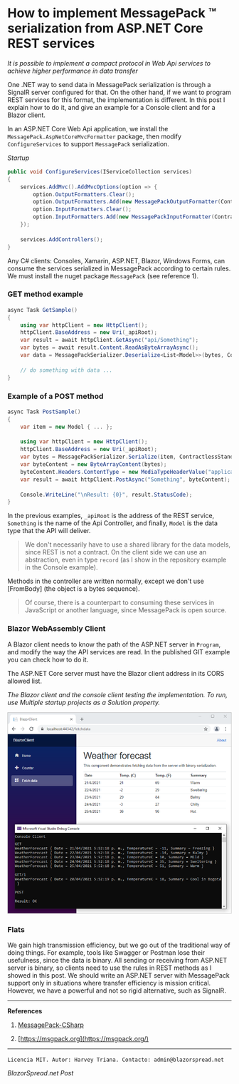 ﻿# How to implement MessagePack ™ serialization from ASP.NET Core REST services

*It is possible to implement a compact protocol in Web Api services to achieve higher performance in data transfer*

One .NET way to send data in MessagePack serialization is through a SignalR server configured for that. On the other hand, if we want to program REST services for this format, the implementation is different. In this post I explain how to do it, and give an example for a Console client and for a Blazor client.

In an ASP.NET Core Web Api application, we install the `MessagePack.AspNetCoreMvcFormatter` package, then modify `ConfigureServices` to support `MessagePack` serialization.

*Startup*

```csharp
public void ConfigureServices(IServiceCollection services)
{
    services.AddMvc().AddMvcOptions(option => {
        option.OutputFormatters.Clear();
        option.OutputFormatters.Add(new MessagePackOutputFormatter(ContractlessStandardResolver.Options));
        option.InputFormatters.Clear();
        option.InputFormatters.Add(new MessagePackInputFormatter(ContractlessStandardResolver.Options));
    });

    services.AddControllers();
}
```

Any C# clients: Consoles, Xamarin, ASP.NET, Blazor, Windows Forms, can consume the services serialized in MessagePack according to certain rules. We must install the nuget package `MessagePack` (see reference 1).

### GET method example

```csharp
async Task GetSample()
{
    using var httpClient = new HttpClient();
    httpClient.BaseAddress = new Uri(_apiRoot);
    var result = await httpClient.GetAsync("api/Something");
    var bytes = await result.Content.ReadAsByteArrayAsync();
    var data = MessagePackSerializer.Deserialize<List<Model>>(bytes, ContractlessStandardResolver.Options);

    // do something with data ...
}
```

### Example of a POST method

```csharp
async Task PostSample()
{
    var item = new Model { ... };

    using var httpClient = new HttpClient();
    httpClient.BaseAddress = new Uri(_apiRoot);
    var bytes = MessagePackSerializer.Serialize(item, ContractlessStandardResolver.Options);
    var byteContent = new ByteArrayContent(bytes);
    byteContent.Headers.ContentType = new MediaTypeHeaderValue("application/x-msgpack");
    var result = await httpClient.PostAsync("Something", byteContent);

    Console.WriteLine("\nResult: {0}", result.StatusCode);
}
```

In the previous examples, `_apiRoot` is the address of the REST service, `Something` is the name of the Api Controller, and finally, `Model` is the data type that the API will deliver.

> We don't necessarily have to use a shared library for the data models, since REST is not a contract. On the client side we can use an abstraction, even in type `record` (as I show in the repository example in the Console example).

Methods in the controller are written normally, except we don't use [FromBody] (the object is a bytes sequence).

> Of course, there is a counterpart to consuming these services in JavaScript or another language, since MessagePack is open source.

### Blazor WebAssembly Client

A Blazor client needs to know the path of the ASP.NET server in `Program`,  and modify the way the API services are read. In the published GIT example you can check how to do it.

The ASP.NET Core server must have the Blazor client address in its CORS allowed list.

*The Blazor client and the console client testing the implementation. To run, use Multiple startup projects as a Solution property.*

![](https://github.com/harveytriana/MessagePackStudy/blob/master/an_mp.png)

### Flats

We gain high transmission efficiency, but we go out of the traditional way of doing things. For example, tools like Swagger or Postman lose their usefulness, since the data is binary. All sending or receiving from ASP.NET server is binary, so clients need to use the rules in REST methods as I showed in this post. We should write an ASP.NET server with MessagePack support only in situations where transfer efficiency is mission critical. However, we have a powerful and not so rigid alternative, such as SignalR.

---

**References**

1. [MessagePack-CSharp](https://github.com/neuecc/MessagePack-CSharp)

2. [https://msgpack.org](https://msgpack.org/)

---

`Licencia MIT. Autor: Harvey Triana. Contacto: admin@blazorspread.net`

*BlazorSpread.net Post*
